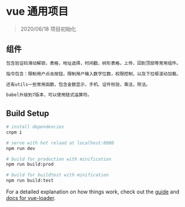 # vue 通用项目

> 2020/06/18 项目初始化

## 组件

```bash
包含验证码滑动解锁，表格，地址选择，时间戳，树形表格，上传，回到顶部等常用组件。

指令包含：限制用户点击按钮，限制用户输入数字位数，权限控制，以及下拉框滚动加载。

还有utils一些常用函数，包含金额显示，手机、证件校验，乘法，除法。

babel升级到7版本，可以使用链式运算符。

```

## Build Setup

```bash
# install dependencies
cnpm i

# serve with hot reload at localhost:8080
npm run dev

# build for production with minification
npm run build:prod

# build for buildtest with minification
npm run build:test
```

For a detailed explanation on how things work, check out the [guide](http://vuejs-templates.github.io/webpack/) and [docs for vue-loader](http://vuejs.github.io/vue-loader).
